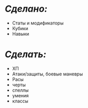 # ***Сделано:***
* Статы и модификаторы
* Кубики
* Навыки

# ***Сделать:***
* ХП
* Атаки/защиты, боевые маневры
* Расы
* черты
* спеллы
* умения
* классы